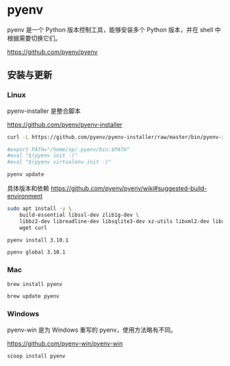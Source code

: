 # pyenv

pyenv 是一个 Python 版本控制工具，能够安装多个 Python 版本，并在 shell 中根据需要切换它们。

https://github.com/pyenv/pyenv

## 安装与更新

### Linux

pyenv-installer 是整合脚本

https://github.com/pyenv/pyenv-installer

```bash
curl -L https://github.com/pyenv/pyenv-installer/raw/master/bin/pyenv-installer | bash

#export PATH="/home/xp/.pyenv/bin:$PATH"
#eval "$(pyenv init -)"
#eval "$(pyenv virtualenv-init -)"

pyenv update
```

具体版本和依赖 https://github.com/pyenv/pyenv/wiki#suggested-build-environment

```bash
sudo apt install -y \
    build-essential libssl-dev zlib1g-dev \
    libbz2-dev libreadline-dev libsqlite3-dev xz-utils libxml2-dev libxmlsec1-dev libffi-dev liblzma-dev \
    wget curl

pyenv install 3.10.1

pyenv global 3.10.1
```

### Mac

```bash
brew install pyenv

brew update pyenv
```

### Windows

pyenv-win 是为 Windows 重写的 pyenv，使用方法略有不同。

https://github.com/pyenv-win/pyenv-win

```ps1
scoop install pyenv
```
